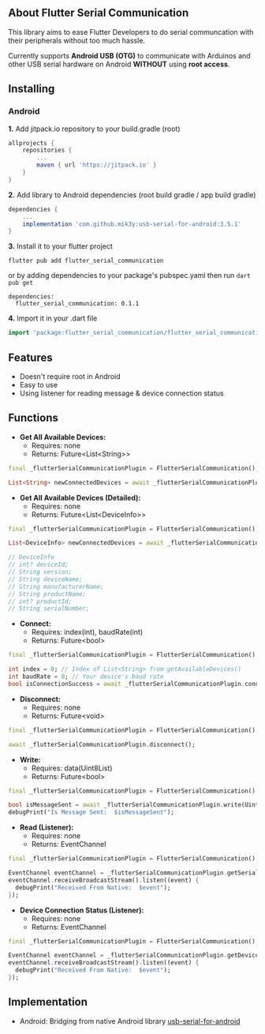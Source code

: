 ## About Flutter Serial Communication

This library aims to ease Flutter Developers to do serial communcation with their peripherals without too much hassle.

Currently supports **Android USB (OTG)** to communicate with Arduinos and other USB serial hardware on Android **WITHOUT** using **root access**.

## Installing

### Android
**1.** Add jitpack.io repository to your build.gradle (root)
```gradle
allprojects {
    repositories {
        ...
        maven { url 'https://jitpack.io' }
    }
}
```
**2.** Add library to Android dependencies (root build gradle / app build gradle)
```gradle
dependencies {
    ...
    implementation 'com.github.mik3y:usb-serial-for-android:3.5.1'
}
```
**3.** Install it to your flutter project
```
flutter pub add flutter_serial_communication
```
or by adding dependencies to your package's pubspec.yaml then run `dart pub get`
```
dependencies:
  flutter_serial_communication: 0.1.1
```

**4.** Import it in your .dart file
```dart
import 'package:flutter_serial_communication/flutter_serial_communication.dart';
```


## Features
- Doesn't require root in Android
- Easy to use
- Using listener for reading message & device connection status

## Functions

- **Get All Available Devices:**
  - Requires: none
  - Returns: Future<List\<String>>
```dart
final _flutterSerialCommunicationPlugin = FlutterSerialCommunication();

List<String> newConnectedDevices = await _flutterSerialCommunicationPlugin.getAvailableDevices() ?? [];
```

- **Get All Available Devices (Detailed):**
  - Requires: none
  - Returns: Future<List\<DeviceInfo>>
```dart
final _flutterSerialCommunicationPlugin = FlutterSerialCommunication();

List<DeviceInfo> newConnectedDevices = await _flutterSerialCommunicationPlugin.getAvailableDevices();

// DeviceInfo
// int? deviceId;
// String version;
// String deviceName;
// String manufacturerName;
// String productName;
// int? productId;
// String serialNumber;
```

- **Connect:**
  - Requires: index(int), baudRate(int)
  - Returns: Future\<bool>
```dart
final _flutterSerialCommunicationPlugin = FlutterSerialCommunication();

int index = 0; // Index of List<String> from getAvailableDevices()
int baudRate = 0; // Your device's baud rate
bool isConnectionSuccess = await _flutterSerialCommunicationPlugin.connect(index, baudRate);
```

- **Disconnect:**
  - Requires: none
  - Returns: Future\<void>
```dart
final _flutterSerialCommunicationPlugin = FlutterSerialCommunication();

await _flutterSerialCommunicationPlugin.disconnect();
```

- **Write:**
  - Requires: data(Uint8List)
  - Returns: Future\<bool>
```dart
final _flutterSerialCommunicationPlugin = FlutterSerialCommunication();

bool isMessageSent = await _flutterSerialCommunicationPlugin.write(Uint8List.fromList([0xBB, 0x00, 0x22, 0x00, 0x00, 0x22, 0x7E]));
debugPrint("Is Message Sent:  $isMessageSent");
```
- **Read (Listener):**
  - Requires: none
  - Returns: EventChannel
```dart
final _flutterSerialCommunicationPlugin = FlutterSerialCommunication();

EventChannel eventChannel = _flutterSerialCommunicationPlugin.getSerialMessageListener();
eventChannel.receiveBroadcastStream().listen((event) {
  debugPrint("Received From Native:  $event");
});
```

- **Device Connection Status (Listener):**
  - Requires: none
  - Returns: EventChannel
```dart
final _flutterSerialCommunicationPlugin = FlutterSerialCommunication();

EventChannel eventChannel = _flutterSerialCommunicationPlugin.getDeviceConnectionListener();
eventChannel.receiveBroadcastStream().listen((event) {
  debugPrint("Received From Native:  $event");
});
```


## Implementation
* Android: Bridging from native Android library [usb-serial-for-android](https://github.com/mik3y/usb-serial-for-android)
